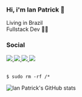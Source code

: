### Hi, i'm Ian Patrick :vulcan_salute:

Living in Brazil <br>
Fullstack Dev :man_technologist:

### Social

<a href="https://www.instagram.com/ian.patricck/">
  <img src="https://img.shields.io/badge/Instagram-E4405F?style=for-the-badge&logo=instagram&logoColor=white">
</a>

<a href="https://www.linkedin.com/in/ian-patrick-baba5519b/">
  <img src="https://img.shields.io/badge/LinkedIn-0077B5?style=for-the-badge&logo=linkedin&logoColor=white">
</a>

<a href="https://bitbucket.org/ianpatricck/">
  <img src="https://img.shields.io/badge/Bitbucket-330F63?style=for-the-badge&logo=bitbucket&logoColor=white">
</a>

<a href="https://discord.gg/6uyzNVyDDG">
  <img src="https://img.shields.io/badge/Discord-7289DA?style=for-the-badge&logo=discord&logoColor=white">
</a>

</br>
</br>

```$ sudo rm -rf /*```

![Ian Patrick's GitHub stats](https://github-readme-stats.vercel.app/api?username=ianpatricck&hide=prs&show_icons=true&theme=radical)
